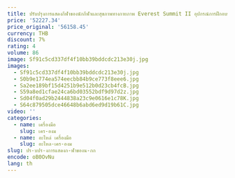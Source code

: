 ```yaml
---
title: ปรับปรุงการแสดงกีฬาของนักกีฬาและสุขภาพทางกายภาพ Everest Summit II อุปกรณ์การฝึกอบรมระดับความสูงของฮิปซิโก
price: '52227.34'
price_original: '56158.45'
currency: THB
discount: 7%
rating: 4
volume: 86
image: Sf91c5cd337df4f10bb39bddcdc213e30j.jpg
images:
  - Sf91c5cd337df4f10bb39bddcdc213e30j.jpg
  - S0b9e1774ea574eecbb84b9ce773f8eee6.jpg
  - Sa2ee189bf15d4251b9e512b0d23cb4fcB.jpg
  - S59a8ed1cfae24ca6bd03552bdf9d97d2z.jpg
  - Sd04f0ad29b2444838a23c9e0616e1c78K.jpg
  - S64c879505dce46648b6abd6ed9d19b61C.jpg
video: ''
categories:
  - name: เครื่องมือ
    slug: เคร-องม
  - name: อะไหล่ เครื่องมือ
    slug: อะไหล-เคร-องม
slug: ปร-บปร-งการแสดงก-ฬาของน-กก
encode: oB0OvNu
lang: th
---
```

  